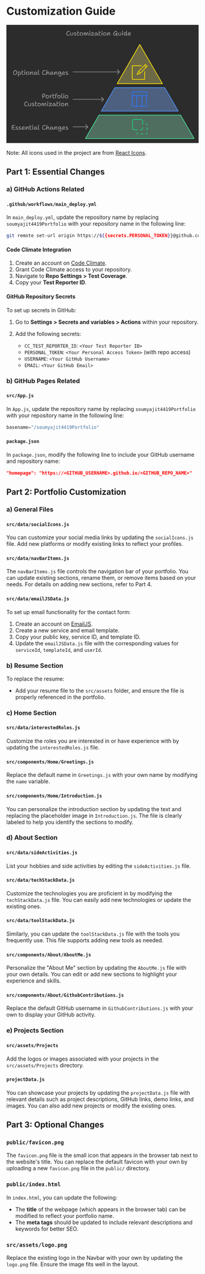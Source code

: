 # Customization Guide

<!-- Customization Image -->
<div align="center">
  <img alt="customization" src="../images/customization.png" />
</div>

Note: All icons used in the project are from [React Icons](https://react-icons.github.io/react-icons/).

## Part 1: Essential Changes

### a) GitHub Actions Related

#### `.github/workflows/main_deploy.yml`

In `main_deploy.yml`, update the repository name by replacing `soumyajit4419Portfolio` with your repository name in the following line:

```bash
git remote set-url origin https://${{secrets.PERSONAL_TOKEN}}@github.com/${{secrets.USERNAME}}/soumyajit4419Portfolio.git
```

#### Code Climate Integration

1. Create an account on [Code Climate](https://codeclimate.com/).
2. Grant Code Climate access to your repository.
3. Navigate to **Repo Settings > Test Coverage**.
4. Copy your **Test Reporter ID**.

#### GitHub Repository Secrets

To set up secrets in GitHub:

1. Go to **Settings > Secrets and variables > Actions** within your repository.
2. Add the following secrets:

   - `CC_TEST_REPORTER_ID`: `<Your Test Reporter ID>`
   - `PERSONAL_TOKEN`: `<Your Personal Access Token>` (with repo access)
   - `USERNAME`: `<Your GitHub Username>`
   - `EMAIL`: `<Your GitHub Email>`

### b) GitHub Pages Related

#### `src/App.js`

In `App.js`, update the repository name by replacing `soumyajit4419Portfolio` with your repository name in the following line:

```javascript
basename="/soumyajit4419Portfolio"
```

#### `package.json`

In `package.json`, modify the following line to include your GitHub username and repository name:

```json
"homepage": "https://<GITHUB_USERNAME>.github.io/<GITHUB_REPO_NAME>"
```

## Part 2: Portfolio Customization

### a) General Files

#### `src/data/socialIcons.js`

You can customize your social media links by updating the `socialIcons.js` file. Add new platforms or modify existing links to reflect your profiles.

#### `src/data/navBarItems.js`

The `navBarItems.js` file controls the navigation bar of your portfolio. You can update existing sections, rename them, or remove items based on your needs. For details on adding new sections, refer to Part 4.

#### `src/data/emailJSData.js`

To set up email functionality for the contact form:

1. Create an account on [EmailJS](https://www.emailjs.com/).
2. Create a new service and email template.
3. Copy your public key, service ID, and template ID.
4. Update the `emailJSData.js` file with the corresponding values for `serviceId`, `templateId`, and `userId`.

### b) Resume Section

To replace the resume:

- Add your resume file to the `src/assets` folder, and ensure the file is properly referenced in the portfolio.

### c) Home Section

#### `src/data/interestedRoles.js`

Customize the roles you are interested in or have experience with by updating the `interestedRoles.js` file.

#### `src/components/Home/Greetings.js`

Replace the default name in `Greetings.js` with your own name by modifying the `name` variable.

#### `src/components/Home/Introduction.js`

You can personalize the introduction section by updating the text and replacing the placeholder image in `Introduction.js`. The file is clearly labeled to help you identify the sections to modify.

### d) About Section

#### `src/data/sideActivities.js`

List your hobbies and side activities by editing the `sideActivities.js` file.

#### `src/data/techStackData.js`

Customize the technologies you are proficient in by modifying the `techStackData.js` file. You can easily add new technologies or update the existing ones.

#### `src/data/toolStackData.js`

Similarly, you can update the `toolStackData.js` file with the tools you frequently use. This file supports adding new tools as needed.

#### `src/components/About/AboutMe.js`

Personalize the "About Me" section by updating the `AboutMe.js` file with your own details. You can edit or add new sections to highlight your experience and skills.

#### `src/components/About/GithubContributions.js`

Replace the default GitHub username in `GithubContributions.js` with your own to display your GitHub activity.

### e) Projects Section

#### `src/assets/Projects`

Add the logos or images associated with your projects in the `src/assets/Projects` directory.

#### `projectData.js`

You can showcase your projects by updating the `projectData.js` file with relevant details such as project descriptions, GitHub links, demo links, and images. You can also add new projects or modify the existing ones.

## Part 3: Optional Changes

### `public/favicon.png`

The `favicon.png` file is the small icon that appears in the browser tab next to the website's title. You can replace the default favicon with your own by uploading a new `favicon.png` file in the `public/` directory.

### `public/index.html`

In `index.html`, you can update the following:

- The **title** of the webpage (which appears in the browser tab) can be modified to reflect your portfolio name.
- The **meta tags** should be updated to include relevant descriptions and keywords for better SEO.

### `src/assets/logo.png`

Replace the existing logo in the Navbar with your own by updating the `logo.png` file. Ensure the image fits well in the layout.
